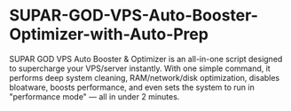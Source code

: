 # SUPAR-GOD-VPS-Auto-Booster-Optimizer-with-Auto-Prep
SUPAR GOD VPS Auto Booster &amp; Optimizer is an all-in-one script designed to supercharge your VPS/server instantly. With one simple command, it performs deep system cleaning, RAM/network/disk optimization, disables bloatware, boosts performance, and even sets the system to run in "performance mode" — all in under 2 minutes.
